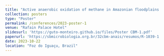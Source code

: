 ```yaml
---
title: "Active anaerobic oxidation of methane in Amazonian floodplains: a possible link between the methane and nitrogen cycles"
collection: posters
type: "Poster"
permalink: /conferences/2023-poster-1
venue: "Rafain Palace Hotel"
slidesurl: 'https://guto-monteiro.github.io/files/Poster CBM-1.pdf'
paperurl: 'https://sbmicrobiologia.org.br/32cbm-anais/resumos/R-1039-1.html'
date: 2023-10-22
location: "Foz do Iguaçu, Brazil"
---
```

